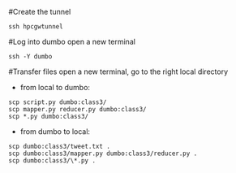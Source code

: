 #Create the tunnel
```      
ssh hpcgwtunnel
```

#Log into dumbo
open a new terminal
```
ssh -Y dumbo
```

#Transfer files
open a new terminal, go to the right local directory

* from local to dumbo:

```
scp script.py dumbo:class3/
scp mapper.py reducer.py dumbo:class3/
scp *.py dumbo:class3/
```

* from dumbo to local:

```
scp dumbo:class3/tweet.txt .
scp dumbo:class3/mapper.py dumbo:class3/reducer.py .
scp dumbo:class3/\*.py .
```
